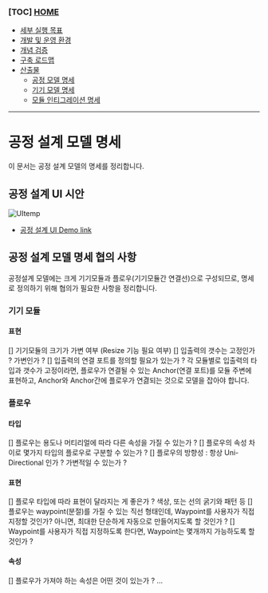 ### [TOC] [HOME](/docs)

- [세부 실행 목표](/docs/concept.md)
- [개발 및 운영 환경](/docs/devops)
- [개념 검증](/docs/poc)
- [구축 로드맵](/docs/roadmap)
- [산출물](/docs/artifacts)
  - [공정 모델 명세](/docs/artifacts/process-model-spec.md)
  - [기기 모델 명세](/docs/artifacts/device-model-spec.md)
  - [모듈 인티그레이션 명세](/docs/artifacts/module-integration-spec.md)

---

# 공정 설계 모델 명세

이 문서는 공정 설계 모델의 명세를 정리합니다.

## 공정 설계 UI 시안

![UItemp](https://user-images.githubusercontent.com/1257178/127439296-87162915-9dd8-4417-84c9-c8db90a25e9c.png)

- [공정 설계 UI Demo link](https://xd.adobe.com/view/b48de54e-3898-46f9-967f-28eeafef01b7-e1de/)

## 공정 설계 모델 명세 협의 사항

공정설계 모델에는 크게 기기모듈과 플로우(기기모듈간 연결선)으로 구성되므로, 명세로 정의하기 위해 협의가 필요한 사항을 정리합니다.

### 기기 모듈

#### 표현

[] 기기모듈의 크기가 가변 여부 (Resize 기능 필요 여부)
[] 입출력의 갯수는 고정인가 ? 가변인가 ?
[] 입출력의 연결 포트를 정의할 필요가 있는가 ? 각 모듈별로 입출력의 타입과 갯수가 고정이라면, 플로우가 연결될 수 있는 Anchor(연결 포트)를 모듈 주변에 표현하고, Anchor와 Anchor간에 플로우가 연겷되는 것으로 모델을 잡아야 합니다.

### 플로우

#### 타입

[] 플로우는 용도나 머티리얼에 따라 다른 속성을 가질 수 있는가 ?
[] 플로우의 속성 차이로 몇가지 타입의 플로우로 구분할 수 있는가 ?
[] 플로우의 방향성 : 항상 Uni-Directional 인가 ? 가변적일 수 있는가 ?

#### 표현

[] 플로우 타입에 따라 표현이 달라지는 게 좋은가 ? 색상, 또는 선의 굵기와 패턴 등
[] 플로우는 waypoint(분절)를 가질 수 있는 직선 형태인데, Waypoint를 사용자가 직접 지정할 것인가? 아니면, 최대한 단순하게 자동으로 만들어지도록 할 것인가 ?
[] Waypoint를 사용자가 직접 지정하도록 한다면, Waypoint는 몇개까지 가능하도록 할 것인가 ?

#### 속성

[] 플로우가 가져야 하는 속성은 어떤 것이 있는가 ?
...
